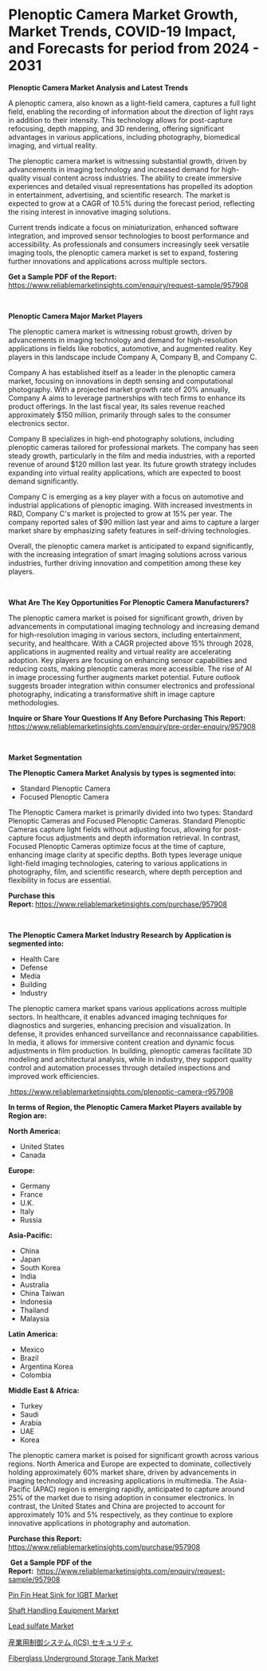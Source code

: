 <p><h1>Plenoptic Camera Market Growth, Market Trends, COVID-19 Impact, and Forecasts for period from 2024 - 2031</h1></p><p><strong>Plenoptic Camera Market Analysis and Latest Trends</strong></p>
<p><p>A plenoptic camera, also known as a light-field camera, captures a full light field, enabling the recording of information about the direction of light rays in addition to their intensity. This technology allows for post-capture refocusing, depth mapping, and 3D rendering, offering significant advantages in various applications, including photography, biomedical imaging, and virtual reality.</p><p>The plenoptic camera market is witnessing substantial growth, driven by advancements in imaging technology and increased demand for high-quality visual content across industries. The ability to create immersive experiences and detailed visual representations has propelled its adoption in entertainment, advertising, and scientific research. The market is expected to grow at a CAGR of 10.5% during the forecast period, reflecting the rising interest in innovative imaging solutions.</p><p>Current trends indicate a focus on miniaturization, enhanced software integration, and improved sensor technologies to boost performance and accessibility. As professionals and consumers increasingly seek versatile imaging tools, the plenoptic camera market is set to expand, fostering further innovations and applications across multiple sectors.</p></p>
<p><strong>Get a Sample PDF of the Report:&nbsp;</strong> <a href="https://www.reliablemarketinsights.com/enquiry/request-sample/957908">https://www.reliablemarketinsights.com/enquiry/request-sample/957908</a></p>
<p>&nbsp;</p>
<p><strong>Plenoptic Camera Major Market Players</strong></p>
<p><p>The plenoptic camera market is witnessing robust growth, driven by advancements in imaging technology and demand for high-resolution applications in fields like robotics, automotive, and augmented reality. Key players in this landscape include Company A, Company B, and Company C.</p><p>Company A has established itself as a leader in the plenoptic camera market, focusing on innovations in depth sensing and computational photography. With a projected market growth rate of 20% annually, Company A aims to leverage partnerships with tech firms to enhance its product offerings. In the last fiscal year, its sales revenue reached approximately $150 million, primarily through sales to the consumer electronics sector.</p><p>Company B specializes in high-end photography solutions, including plenoptic cameras tailored for professional markets. The company has seen steady growth, particularly in the film and media industries, with a reported revenue of around $120 million last year. Its future growth strategy includes expanding into virtual reality applications, which are expected to boost demand significantly.</p><p>Company C is emerging as a key player with a focus on automotive and industrial applications of plenoptic imaging. With increased investments in R&D, Company C's market is projected to grow at 15% per year. The company reported sales of $90 million last year and aims to capture a larger market share by emphasizing safety features in self-driving technologies.</p><p>Overall, the plenoptic camera market is anticipated to expand significantly, with the increasing integration of smart imaging solutions across various industries, further driving innovation and competition among these key players.</p></p>
<p>&nbsp;</p>
<p><strong>What Are The Key Opportunities For Plenoptic Camera Manufacturers?</strong></p>
<p><p>The plenoptic camera market is poised for significant growth, driven by advancements in computational imaging technology and increasing demand for high-resolution imaging in various sectors, including entertainment, security, and healthcare. With a CAGR projected above 15% through 2028, applications in augmented reality and virtual reality are accelerating adoption. Key players are focusing on enhancing sensor capabilities and reducing costs, making plenoptic cameras more accessible. The rise of AI in image processing further augments market potential. Future outlook suggests broader integration within consumer electronics and professional photography, indicating a transformative shift in image capture methodologies.</p></p>
<p><strong>Inquire or Share Your Questions If Any Before Purchasing This Report:</strong> <a href="https://www.reliablemarketinsights.com/enquiry/pre-order-enquiry/957908">https://www.reliablemarketinsights.com/enquiry/pre-order-enquiry/957908</a></p>
<p>&nbsp;</p>
<p><strong>Market Segmentation</strong></p>
<p><strong>The Plenoptic Camera Market Analysis by types is segmented into:</strong></p>
<p><ul><li>Standard Plenoptic Camera</li><li>Focused Plenoptic Camera</li></ul></p>
<p><p>The Plenoptic Camera market is primarily divided into two types: Standard Plenoptic Cameras and Focused Plenoptic Cameras. Standard Plenoptic Cameras capture light fields without adjusting focus, allowing for post-capture focus adjustments and depth information retrieval. In contrast, Focused Plenoptic Cameras optimize focus at the time of capture, enhancing image clarity at specific depths. Both types leverage unique light-field imaging technologies, catering to various applications in photography, film, and scientific research, where depth perception and flexibility in focus are essential.</p></p>
<p><strong>Purchase this Report:&nbsp;</strong><a href="https://www.reliablemarketinsights.com/purchase/957908">https://www.reliablemarketinsights.com/purchase/957908</a></p>
<p>&nbsp;</p>
<p><strong>The Plenoptic Camera Market Industry Research by Application is segmented into:</strong></p>
<p><ul><li>Health Care</li><li>Defense</li><li>Media</li><li>Building</li><li>Industry</li></ul></p>
<p><p>The plenoptic camera market spans various applications across multiple sectors. In healthcare, it enables advanced imaging techniques for diagnostics and surgeries, enhancing precision and visualization. In defense, it provides enhanced surveillance and reconnaissance capabilities. In media, it allows for immersive content creation and dynamic focus adjustments in film production. In building, plenoptic cameras facilitate 3D modeling and architectural analysis, while in industry, they support quality control and automation processes through detailed inspections and improved work efficiencies.</p></p>
<p><a href="https://www.reliablemarketinsights.com/plenoptic-camera-r957908">&nbsp;https://www.reliablemarketinsights.com/plenoptic-camera-r957908</a></p>
<p><strong>In terms of Region, the Plenoptic Camera Market Players available by Region are:</strong></p>
<p>
    <p> <strong> North America: </strong>
        <ul>
            <li>United States</li>
            <li>Canada</li>
        </ul>
        </p> 
    <p> <strong> Europe: </strong>
        <ul>
            <li>Germany</li>
            <li>France</li>
            <li>U.K.</li>
            <li>Italy</li>
            <li>Russia</li>
        </ul>
        </p> 
    <p> <strong> Asia-Pacific: </strong>
        <ul>
            <li>China</li>
            <li>Japan</li>
            <li>South Korea</li>
            <li>India</li>
            <li>Australia</li>
            <li>China Taiwan</li>
            <li>Indonesia</li>
            <li>Thailand</li>
            <li>Malaysia</li>
        </ul>
        </p> 
    <p> <strong> Latin America: </strong>
        <ul>
            <li>Mexico</li>
            <li>Brazil</li>
            <li>Argentina Korea</li>
            <li>Colombia</li>
        </ul>
        </p> 
    <p> <strong> Middle East & Africa: </strong>
        <ul>
            <li>Turkey</li>
            <li>Saudi</li>
            <li>Arabia</li>
            <li>UAE</li>
            <li>Korea</li>
        </ul>
    </p>
    </p>
<p><p>The plenoptic camera market is poised for significant growth across various regions. North America and Europe are expected to dominate, collectively holding approximately 60% market share, driven by advancements in imaging technology and increasing applications in multimedia. The Asia-Pacific (APAC) region is emerging rapidly, anticipated to capture around 25% of the market due to rising adoption in consumer electronics. In contrast, the United States and China are projected to account for approximately 10% and 5% respectively, as they continue to explore innovative applications in photography and automation.</p></p>
<p><strong>Purchase this Report: </strong><a href="https://www.reliablemarketinsights.com/purchase/957908">https://www.reliablemarketinsights.com/purchase/957908</a></p>
<p>&nbsp;<strong>Get a Sample PDF of the Report:&nbsp;&nbsp;</strong><a href="https://www.reliablemarketinsights.com/enquiry/request-sample/957908">https://www.reliablemarketinsights.com/enquiry/request-sample/957908</a></p>
<p><strong></strong></p>
<p><p><a href="https://github.com/arionmp/Market-Research-Report-List-5/blob/main/pin-fin-heat-sink-for-igbt-market.md">Pin Fin Heat Sink for IGBT Market</a></p><p><a href="https://medium.com/@lawrencekelley6262/the-shaft-handling-equipment-market-is-experiencing-higher-than-anticipated-demand-compared-to-ad6abea300e6">Shaft Handling Equipment Market</a></p><p><a href="https://issuu.com/reportprime-2/docs/lead-sulfate-market-size-2030.pptx_2b9ab725378aa4">Lead sulfate Market</a></p><p><a href="https://medium.com/@ismaelblick2023/industrial-control-systems-ics-security-market-%E3%81%AF-%E3%82%B3%E3%82%B9%E3%83%88%E7%AE%A1%E7%90%86%E3%81%A8%E5%8A%B9%E7%8E%87%E5%90%91%E4%B8%8A%E3%82%92%E5%84%AA%E5%85%88%E3%81%97%E3%81%BE%E3%81%99-5ed7e5f16973">産業用制御システム (ICS) セキュリティ</a></p><p><a href="https://medium.com/@lawrencekelley6262/the-global-fiberglass-underground-storage-tank-market-is-at-the-forefront-of-innovation-driving-2ac316cab4cc">Fiberglass Underground Storage Tank Market</a></p></p>
